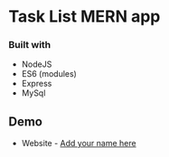 # Task List MERN app

### Built with

- NodeJS
- ES6 (modules)
- Express
- MySql


## Demo

- Website - [Add your name here](https://www.your-site.com)

